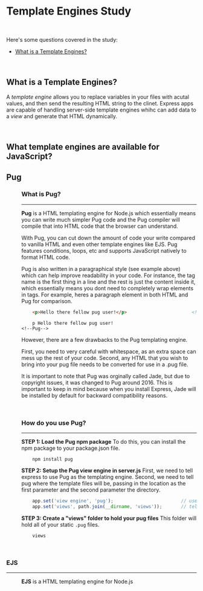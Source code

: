 # Template Engines Study

<br>

Here's some questions covered in the study:

* [What is a Template Engines?](#)

<br>

## What is a Template Engines?
A *template engine* allows you to replace variables in your files with acutal values, and then send the resulting HTML string to the clinet.  Express apps are capable of handling server-side template engines whihc can add data to a *view* and generate that HTML dynamically.

<br>

## What template engines are available for JavaScript?

<dl>

## Pug

<dd>

### What is Pug?
-----------------

**Pug** is a HTML templating engine for Node.js which essentially means you can write much simpler Pug code and the Pug compiler will compile that into HTML code that the browser can understand.

With Pug, you can cut down the amount of code your write compared to vanilla HTML and even other template engines like EJS.  Pug features conditions, loops, etc and supports JavaScript natively to format HTML code. 

Pug is also written in a paragraphical style (see example above) which can help improve readability in your code. For instance, the tag name is the first thing in a line and the rest is just the content inside it, which essentially means you dont need to completely wrap elements in tags. For example, heres a paragraph element in both HTML and Pug for comparison. 
```html
    <p>Hello there fellow pug user!</p>                        <!--HTML-->
```
```pug
    p Hello there fellow pug user!                             <!--Pug--> 
```
However, there are a few drawbacks to the Pug templating engine.  

First, you need to very careful with whitespace, as an extra space can mess up the rest of your code. Second, any HTML that you wish to bring into your pug file needs to be converted for use in a .pug file.  

It is important to note that Pug was orginally called Jade, but due to copyright issues, it was changed to Pug around 2016. This is important to keep in mind because when you install Express, Jade will be installed by default for backward compatibility reasons.

<br>

### How do you use Pug?
--------------------------
**STEP 1: Load the Pug npm package**
To do this, you can install the npm package to your package.json file.
```
    npm install pug
```

**STEP 2: Setup the Pug view engine in server.js**
First, we need to tell express to use Pug as the templating engine.
Second, we need to tell pug where the template files will be, passing in the location as the first parameter and the second parameter the directory.
```JavaScript
    app.set('view engine', 'pug');                         // use pug as the template engine...                   
    app.set('views', path.join(__dirname, 'views'));       // tell pug where the template files will be.                
```

**STEP 3: Create a "views" folder to hold your pug files**
This folder will hold all of your static ```.pug``` files.
```
    views
```




</dd>



<br>

### EJS
-------
<dd>

**EJS** is a HTML templating engine for Node.js

</dd>





</dl>



<br>

